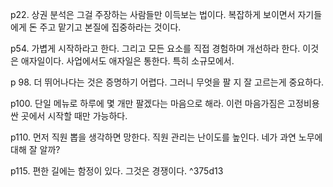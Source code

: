 p22. 상권 분석은 그걸 주장하는 사람들만 이득보는 법이다. 복잡하게 보이면서 자기들에게 돈 주고 맡기고 본질에 집중하라는 것이다.

p54. 가볍게 시작하라고 한다. 그리고 모든 요소를 직접 경험하며 개선하라 한다. 이것은 애자일이다. 사업에서도 애자일은 통한다. 특히 소규모에서.

p 98. 더 뛰어나다는 것은 증명하기 어렵다. 그러니 무엇을 팔 지 잘 고르는게 중요하다.

p100. 단일 메뉴로 하루에 몇 개만 팔겠다는 마음으로 해라. 이런 마음가짐은 고정비용 싼 곳에서 시작할 때만 가능하다. 

p110. 먼저 직원 뽑을 생각하면 망한다. 직원 관리는 난이도를 높인다. 네가 과연 노무에 대해 잘 알까?

p115. 편한 길에는 함정이 있다. 그것은 경쟁이다. ^375d13
